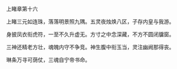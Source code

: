 上睹章第十六

上睹三元如连珠，落落明景照九隅。五灵夜烛焕八区，子存内皇与我游。

身披凤衣衔虎符，一至不久升虚无。方寸之中念深藏，不方不圆闭牖窗。

三神还精老方壮，魂魄内守不争竞。神生腹中衔玉当，灵注幽阙那得丧。

琳条万寻可荫仗，三魂自宁帝书命。

